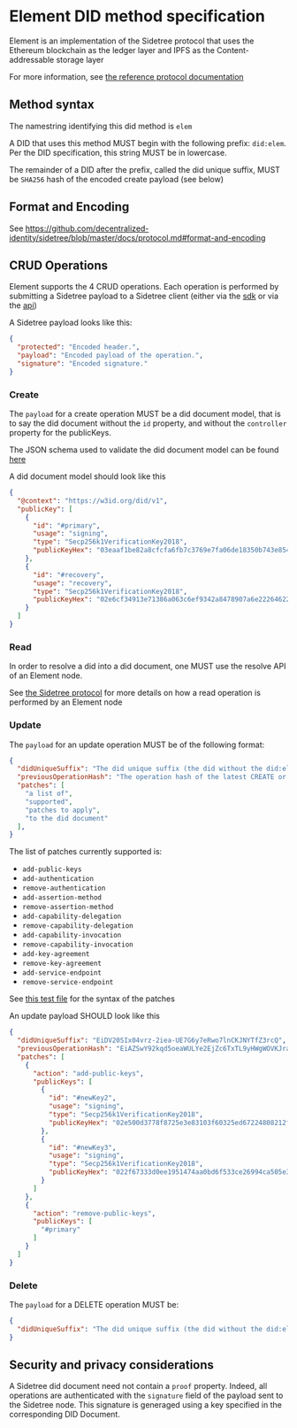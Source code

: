 # Element DID method specification

Element is an implementation of the Sidetree protocol that uses the Ethereum blockchain as the ledger layer and IPFS as the Content-addressable storage layer

For more information, see [the reference protocol documentation](https://github.com/decentralized-identity/sidetree/blob/master/docs/protocol.md)

## Method syntax

The namestring identifying this did method is `elem`

A DID that uses this method MUST begin with the following prefix: `did:elem`. Per the DID specification, this string MUST be in lowercase.

The remainder of a DID after the prefix, called the did unique suffix, MUST be `SHA256` hash of the encoded create payload (see below)

## Format and Encoding

See https://github.com/decentralized-identity/sidetree/blob/master/docs/protocol.md#format-and-encoding

## CRUD Operations

Element supports the 4 CRUD operations. Each operation is performed by submitting a Sidetree payload to a Sidetree client (either via the [sdk](../../packages/element-lib) or via the [api](../../packages/element-api))

A Sidetree payload looks like this:
```json
{
  "protected": "Encoded header.",
  "payload": "Encoded payload of the operation.",
  "signature": "Encoded signature."
}
```

### Create

The `payload` for a create operation MUST be a did document model, that is to say the did document without the `id` property, and without the `controller` property for the publicKeys.

The JSON schema used to validate the did document model can be found [here](../../packages/element-lib/src/schema/sidetree/didDocumentModel.json)

A did document model should look like this

```json
{
  "@context": "https://w3id.org/did/v1",
  "publicKey": [
    {
      "id": "#primary",
      "usage": "signing",
      "type": "Secp256k1VerificationKey2018",
      "publicKeyHex": "03eaaf1be82a8cfcfa6fb7c3769e7fa06de18350b743e8545c21e58c34235a3606"
    },
    {
      "id": "#recovery",
      "usage": "recovery",
      "type": "Secp256k1VerificationKey2018",
      "publicKeyHex": "02e6cf34913e71386a063c6ef9342a8478907a6e22264622f812c63440b30f555f"
    }
  ]
}
```

### Read

In order to resolve a did into a did document, one MUST use the resolve API of an Element node.

See [the Sidetree protocol](https://github.com/decentralized-identity/sidetree/blob/master/docs/protocol.md) for more details on how a read operation is performed by an Element node

### Update

The `payload` for an update operation MUST be of the following format:
```json
{
  "didUniqueSuffix": "The did unique suffix (the did without the did:elem part)",
  "previousOperationHash": "The operation hash of the latest CREATE or UPDATE operation returned by the Sidetree client",
  "patches": [
    "a list of",
    "supported",
    "patches to apply",
    "to the did document"
  ],
}
```

The list of patches currently supported is:

- `add-public-keys`
- `add-authentication`
- `remove-authentication`
- `add-assertion-method`
- `remove-assertion-method`
- `add-capability-delegation`
- `remove-capability-delegation`
- `add-capability-invocation`
- `remove-capability-invocation`
- `add-key-agreement`
- `remove-key-agreement`
- `add-service-endpoint`
- `remove-service-endpoint`

See [this test file](../../packages/element-lib/src/sidetree/resolve/patches.spec.js) for the syntax of the patches

An update payload SHOULD look like this

```json
{
  "didUniqueSuffix": "EiDV20SIx04vrz-2iea-UE7G6y7eRwo7lnCKJNYTfZ3rcQ",
  "previousOperationHash": "EiAZSwY92kqd5oeaWULYe2EjZc6TxTL9yHWgWOVKJraw9w",
  "patches": [
    {
      "action": "add-public-keys",
      "publicKeys": [
        {
          "id": "#newKey2",
          "usage": "signing",
          "type": "Secp256k1VerificationKey2018",
          "publicKeyHex": "02e500d3778f8725e3e83103f60325ed67224808212fe2cb628cc43670b8ed907a"
        },
        {
          "id": "#newKey3",
          "usage": "signing",
          "type": "Secp256k1VerificationKey2018",
          "publicKeyHex": "022f67333d0ee1951474aa0bd6f533ce26994ca505e3220df5e5a530b1a1d515b9"
        }
      ]
    },
    {
      "action": "remove-public-keys",
      "publicKeys": [
        "#primary"
      ]
    }
  ]
}
```

### Delete

The `payload` for a DELETE operation MUST be:

```json
{
  "didUniqueSuffix": "The did unique suffix (the did without the did:elem part)"
}
```

## Security and privacy considerations

A Sidetree did document need not contain a `proof` property. Indeed, all operations are authenticated with the `signature` field of the payload sent to the Sidetree node. This signature is generaged using a key specified in the corresponding DID Document.